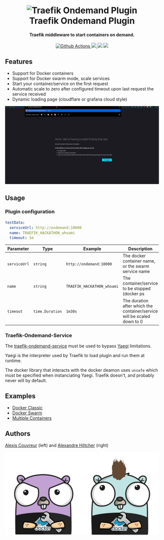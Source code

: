 <h1 align="center">
  <img src="https://blog.alterway.fr/images/traefik.logo.png" alt="Traefik Ondemand Plugin" width="200">
  <br>Traefik Ondemand Plugin<br>
</h1>

<h4 align="center">Traefik middleware to start containers on demand.</h4>

<p align="center">
  <a href="https://github.com/acouvreur/traefik-ondemand-plugin/actions">
    <img src="https://img.shields.io/github/workflow/status/acouvreur/traefik-ondemand-plugin/Build?style=flat-square" alt="Github Actions">
  </a>
  <a href="https://goreportcard.com/report/github.com/acouvreur/traefik-ondemand-plugin">
    <img src="https://goreportcard.com/badge/github.com/acouvreur/traefik-ondemand-plugin?style=flat-square">
  </a>
  <img src="https://img.shields.io/github/go-mod/go-version/acouvreur/traefik-ondemand-plugin?style=flat-square">
  <a href="https://github.com/acouvreur/traefik-ondemand-plugin/releases">
    <img src="https://img.shields.io/github/release/acouvreur/traefik-ondemand-plugin/all.svg?style=flat-square">
  </a>
</p>

## Features

- Support for Docker containers
- Support for Docker swarm mode, scale services
- Start your container/service on the first request
- Automatic scale to zero after configured timeout upon last request the service received
- Dynamic loading page (cloudflare or grafana cloud style)

![Demo](./img/ondemand.gif)
## Usage

### Plugin configuration

```yml
testData:
  serviceUrl: http://ondemand:10000
  name: TRAEFIK_HACKATHON_whoami
  timeout: 1m
```

| Parameter    | Type            | Example                    | Description                                                             |
| ------------ | --------------- | -------------------------- | ----------------------------------------------------------------------- |
| `serviceUrl` | `string`        | `http://ondemand:10000`    | The docker container name, or the swarm service name                    |
| `name`       | `string`        | `TRAEFIK_HACKATHON_whoami` | The container/service to be stopped (docker ps                          | docker service ls) |
| `timeout`    | `time.Duration` | `1m30s`                    | The duration after which the container/service will be scaled down to 0 |

### Traefik-Ondemand-Service

The [traefik-ondemand-service](https://github.com/acouvreur/traefik-ondemand-service) must be used to bypass [Yaegi](https://github.com/traefik/yaegi) limitations.

Yaegi is the interpreter used by Traefik to load plugin and run them at runtime.

The docker library that interacts with the docker deamon uses `unsafe` which must be specified when instanciating Yaegi. Traefik doesn't, and probably never will by default.

## Examples

- [Docker Classic](./examples/docker_classic/)
- [Docker Swarm](./examples/docker_swarm/)
- [Multiple Containers](./examples/multiple_containers/)

## Authors

[Alexis Couvreur](https://www.linkedin.com/in/alexis-couvreur/) (left) and [Alexandre Hiltcher](https://www.linkedin.com/in/alexandre-hiltcher/) (right)

![Alexandre and Alexis](./img/gophers-traefik.png)
